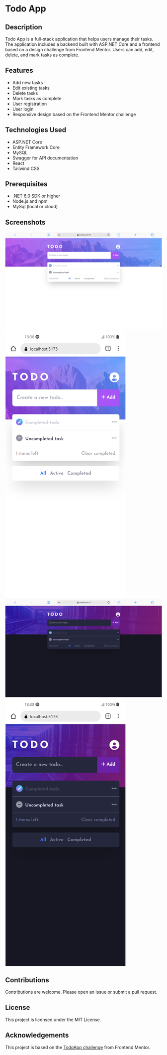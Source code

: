 # Todo App

## Description

Todo App is a full-stack application that helps users manage their tasks. The
application includes a backend built with ASP.NET Core and a frontend based on a
design challenge from Frontend Mentor. Users can add, edit, delete, and mark
tasks as complete.

## Features

-   Add new tasks
-   Edit existing tasks
-   Delete tasks
-   Mark tasks as complete
-   User registration
-   User login
-   Responsive design based on the Frontend Mentor challenge

## Technologies Used

-   ASP.NET Core
-   Entity Framework Core
-   MySQL
-   Swagger for API documentation
-   React
-   Tailwind CSS

## Prerequisites

-   .NET 6.0 SDK or higher
-   Node.js and npm
-   MySql (local or cloud)

## Screenshots

![](./todoapp.client/screenshots/TodoApp-Desktop-Light.png)
![](./todoapp.client/screenshots/TodoApp-Mobile-Light.png)
![](./todoapp.client/screenshots/TodoApp-Desktop-Dark.png)
![](./todoapp.client/screenshots/TodoApp-Mobile-Dark.png)

## Contributions

Contributions are welcome. Please open an issue or submit a pull request.

## License

This project is licensed under the MIT License.

## Acknowledgements

This project is based on the
[TodoApp challenge](https://www.frontendmentor.io/challenges/todo-app-Su1_KokOW)
from Frontend Mentor.
